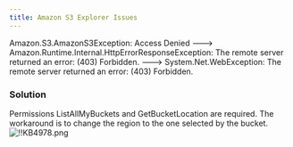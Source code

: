 ```yaml
---
title: Amazon S3 Explorer Issues
---
```

Amazon.S3.AmazonS3Exception: Access Denied ---> Amazon.Runtime.Internal.HttpErrorResponseException: The remote server returned an error: (403) Forbidden. ---> System.Net.WebException: The remote server returned an error: (403) Forbidden.
### Solution
Permissions ListAllMyBuckets and GetBucketLocation are required. The workaround is to change the region to the one selected by the bucket.  
![!!KB4978.png](/img/en/kb/KB4978.png)
